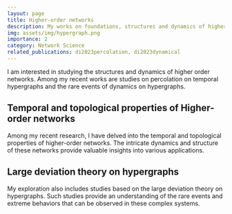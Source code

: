 ```yaml
---
layout: page
title: Higher-order networks
description: My works on foundations, structures and dynamics of higher-order networks.
img: assets/img/hypergraph.png
importance: 2
category: Network Science
related_publications: di2023percolation, di2023dynamical
---
```


I am interested in studying the structures and dynamics of higher order networks. Among my recent works are studies on percolation on temporal hypergraphs and the rare events of dynamics on hypergraphs.

## Temporal and topological properties of Higher-order networks

Among my recent research, I have delved into the temporal and topological properties of higher-order networks. The intricate dynamics and structure of these networks provide valuable insights into various applications.


## Large deviation theory on hypergraphs

My exploration also includes studies based on the large deviation theory on hypergraphs. Such studies provide an understanding of the rare events and extreme behaviors that can be observed in these complex systems.
